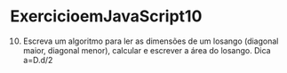# ExercicioemJavaScript10
10) Escreva um algoritmo para ler as dimensões de um losango (diagonal maior, diagonal menor), calcular e escrever a área do losango. Dica a=D.d/2 
